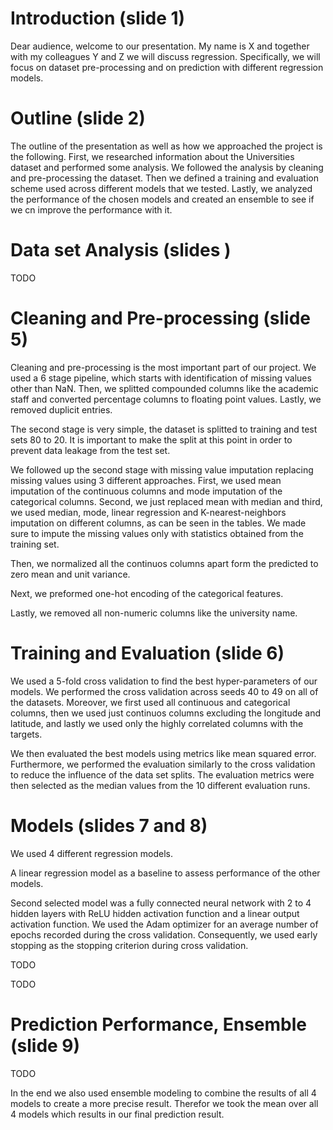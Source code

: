 # Introduction (slide 1)
Dear audience, welcome to our presentation. My name is X and together with my colleagues Y and Z we will discuss regression. Specifically, we will focus on dataset pre-processing and on prediction with different regression models.

# Outline (slide 2)
The outline of the presentation as well as how we approached the project is the following. First, we researched information about the Universities dataset and performed some analysis. We followed the analysis by cleaning and pre-processing the dataset. Then we defined a training and evaluation scheme used across different models that we tested. Lastly, we analyzed the performance of the chosen models and created an ensemble to see if we cn improve the performance with it.

# Data set Analysis (slides )
TODO

# Cleaning and Pre-processing (slide 5)
Cleaning and pre-processing is the most important part of our project. We used a 6 stage pipeline, which starts with identification of missing values other than NaN. Then, we splitted compounded columns like the academic staff and converted percentage columns to floating point values. Lastly, we removed duplicit entries.

The second stage is very simple, the dataset is splitted to training and test sets 80 to 20. It is important to make the split at this point in order to prevent data leakage from the test set.

We followed up the second stage with missing value imputation replacing missing values using 3 different approaches. First, we used mean imputation of the continuous columns and mode imputation of the categorical columns. Second, we just replaced mean with median and third, we used median, mode, linear regression and K-nearest-neighbors imputation on different columns, as can be seen in the tables. We made sure to impute the missing values only with statistics obtained from the training set.

Then, we normalized all the continuos columns apart form the predicted to zero mean and unit variance. 

Next, we preformed one-hot encoding of the categorical features.

Lastly, we removed all non-numeric columns like the university name.

# Training and Evaluation (slide 6)
We used a 5-fold cross validation to find the best hyper-parameters of our models. We performed the cross validation across seeds 40 to 49 on all of the datasets. Moreover, we first used all continuous and categorical columns, then we used just continuos columns excluding the longitude and latitude, and lastly we used only the highly correlated columns with the targets.

We then evaluated the best models using metrics like mean squared error. Furthermore, we performed the evaluation similarly to the cross validation to reduce the influence of the data set splits. The evaluation metrics were then selected as the median values from the 10 different evaluation runs.

# Models (slides 7 and 8)
We used 4 different regression models. 

A linear regression model as a baseline to assess performance of the other models. 

Second selected model was a fully connected neural network with 2 to 4 hidden layers with ReLU hidden activation function and a linear output activation function. We used the Adam optimizer for an average number of epochs recorded during the cross validation. Consequently, we used early stopping as the stopping criterion during cross validation.

TODO

TODO

# Prediction Performance, Ensemble (slide 9)
TODO

In the end we also used ensemble modeling to combine the results of all 4 models to create a more precise result. Therefor we took
the mean over all 4 models which results in our final prediction result.
